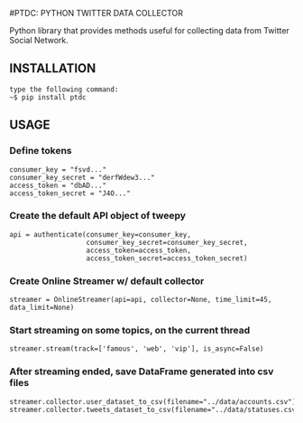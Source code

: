 #PTDC: PYTHON TWITTER DATA COLLECTOR

Python library that provides methods useful for collecting data from Twitter Social Network.

## INSTALLATION
    type the following command:
    ~$ pip install ptdc

## USAGE
### Define tokens
    consumer_key = "fsvd..."
    consumer_key_secret = "derfWdew3..."
    access_token = "dbAD..."
    access_token_secret = "J4O..."
    


### Create the default API object of tweepy
    api = authenticate(consumer_key=consumer_key,
                       consumer_key_secret=consumer_key_secret,
                       access_token=access_token,
                       access_token_secret=access_token_secret)

### Create Online Streamer w/ default collector
    streamer = OnlineStreamer(api=api, collector=None, time_limit=45, data_limit=None)

### Start streaming on some topics, on the current thread
    streamer.stream(track=['famous', 'web', 'vip'], is_async=False)

### After streaming ended, save DataFrame generated into csv files
    streamer.collector.user_dataset_to_csv(filename="../data/accounts.csv")
    streamer.collector.tweets_dataset_to_csv(filename="../data/statuses.csv")